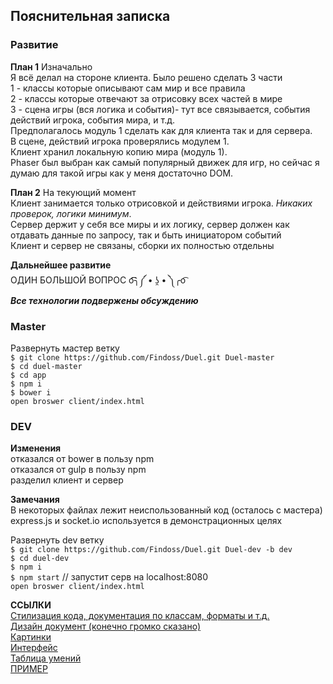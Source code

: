 ## Пояснительная записка

### Развитие
**План 1** Изначально  
Я всё делал на стороне клиента. Было решено сделать 3 части  
1 - классы которые описывают сам мир и все правила  
2 - классы которые отвечают за отрисовку всех частей в мире  
3 - сцена игры (вся логика и события)- тут все связывается, события действий игрока, события мира, и т.д.  
Предполагалось модуль 1 сделать как для клиента так и для сервера.  
В сцене, действий игрока проверялись модулем 1.  
Клиент хранил локальную копию мира (модуль 1).  
Phaser был выбран как самый популярный движек для игр, но сейчас я думаю для такой игры как у меня достаточно DOM.

**План 2** На текующий момент  
Клиент занимается только отрисовкой и действиями игрока. *Никаких проверок, логики минимум*.  
Сервер держит у себя все миры и их логику, сервер должен как отдавать данные по запросу, так и быть инициатором событий  
Клиент и сервер не связаны, сборки их полностью отдельны  

**Дальнейшее развитие**  
ОДИН БОЛЬШОЙ ВОПРОС o͡͡͡╮༼ • ʖ̯ • ༽╭o͡  
***Все технологии подвержены обсуждению***

### Master

Развернуть мастер ветку  
`$ git clone https://github.com/Findoss/Duel.git Duel-master`  
`$ cd duel-master`  
`$ cd app`  
`$ npm i`  
`$ bower i`  
`open broswer client/index.html`


### DEV

**Изменения**  
отказался от bower в пользу npm  
отказался от gulp в пользу npm  
разделил клиент и сервер  

**Замечания**  
В некоторых файлах лежит неиспользованный код (осталось с мастера)  
express.js и socket.io используется в демонстрационных целях  

Развернуть dev ветку  
`$ git clone https://github.com/Findoss/Duel.git Duel-dev -b dev`  
`$ cd duel-dev`  
`$ npm i`  
`$ npm start` // запустит серв на localhost:8080  
`open broswer client/index.html`


**ССЫЛКИ**  
[Стилизация кода, документация по классам, форматы и т.д.](https://github.com/Findoss/Duel/wiki)  
[Дизайн документ (конечно громко сказано)](README.md)  
[Картинки](https://github.com/Findoss/Duel/tree/dev/media)  
[Интерфейс](https://realtimeboard.com/app/board/o9J_k0DLCvk=/)  
[Таблица умений](https://docs.google.com/spreadsheets/d/17mzF-c6nYp4Hi2gjWXxZQdOzI8Q7LxrErgD9JgYMqrw)  
[ПРИМЕР](exemple.md)  

